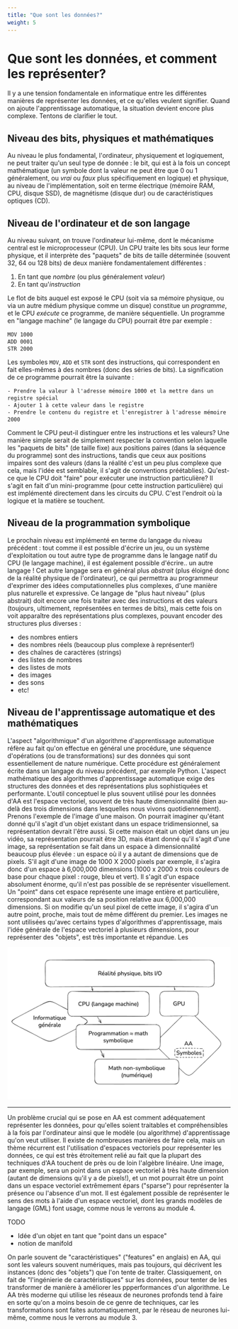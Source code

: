 ```yaml
---
title: "Que sont les données?"
weight: 5
---
```


# Que sont les données, et comment les représenter?

Il y a une tension fondamentale en informatique entre les différentes manières
de représenter les données, et ce qu'elles veulent signifier. Quand on ajoute
l'apprentissage automatique, la situation devient encore plus complexe. Tentons
de clarifier le tout.

## Niveau des bits, physiques et mathématiques

Au niveau le plus fondamental, l'ordinateur, physiquement et logiquement, ne
peut traiter qu'un seul type de donnée : le bit, qui est à la fois un concept
mathématique (un symbole dont la valeur ne peut être que 0 ou 1 généralement, ou
*vrai* ou *faux* plus spécifiquement en logique) et physique, au niveau de
l'implémentation, soit en terme électrique (mémoire RAM, CPU, disque SSD), de
magnétisme (disque dur) ou de caractéristiques optiques (CD).

## Niveau de l'ordinateur et de son langage

Au niveau suivant, on trouve l'ordinateur lui-même, dont le mécanisme central
est le microprocesseur (CPU). Un CPU traite les bits sous leur forme physique,
et il interprète des "paquets" de bits de taille déterminée (souvent 32, 64 ou
128 bits) de deux manière fondamentalement différentes :

1. En tant que *nombre* (ou plus généralement *valeur*)
2. En tant qu'*instruction*

Le flot de bits auquel est exposé le CPU (soit via sa mémoire physique, ou via
un autre médium physique comme un disque) constitue un *programme*, et le CPU
*exécute* ce programme, de manière séquentielle. Un programme en "langage
machine" (le langage du CPU) pourrait être par exemple :

```
MOV 1000
ADD 0001
STR 2000
```

Les symboles `MOV`, `ADD` et `STR` sont des instructions, qui correspondent en fait
elles-mêmes à des nombres (donc des séries de bits). La signification de ce programme
pourrait être la suivante :

```
- Prendre la valeur à l'adresse mémoire 1000 et la mettre dans un registre spécial
- Ajouter 1 à cette valeur dans le registre
- Prendre le contenu du registre et l'enregistrer à l'adresse mémoire 2000
```

Comment le CPU peut-il distinguer entre les instructions et les valeurs? Une
manière simple serait de simplement respecter la convention selon laquelle les
"paquets de bits" (de taille fixe) aux positions paires (dans la séquence du
programme) sont des instructions, tandis que ceux aux positions impaires sont
des valeurs (dans la réalité c'est un peu plus complexe que cela, mais l'idée
est semblable, il s'agit de conventions préétablies). Qu'est-ce que le CPU doit
"faire" pour exécuter une instruction particulière? Il s'agit en fait d'un
mini-programme (pour cette instruction particulière) qui est implémenté
directement dans les circuits du CPU. C'est l'endroit où la logique et la
matière se touchent.

## Niveau de la programmation symbolique

Le prochain niveau est implémenté en terme du langage du niveau précédent : tout
comme il est possible d'écrire un jeu, ou un système d'exploitation ou tout
autre type de programme dans le langage natif du CPU (le langage machine), il
est également possible d'écrire.. un autre langage ! Cet autre langage sera en
général plus *abstrait* (plus éloigné donc de la réalité physique de
l'ordinateur), ce qui permettra au programmeur d'exprimer des idées
computationnelles plus complexes, d'une manière plus naturelle et expressive. Ce
langage de "plus haut niveau" (plus abstrait) doit encore une fois traiter avec
des instructions et des valeurs (toujours, ultimement, représentées en termes de
bits), mais cette fois on voit apparaître des représentations plus complexes,
pouvant encoder des structures plus diverses :

- des nombres entiers
- des nombres réels (beaucoup plus complexe à représenter!)
- des chaînes de caractères (strings)
- des listes de nombres
- des listes de mots
- des images
- des sons
- etc!

## Niveau de l'apprentissage automatique et des mathématiques

L'aspect "algorithmique" d'un algorithme d'apprentissage automatique réfère au
fait qu'on effectue en général une procédure, une séquence d'opérations (ou de
transformations) sur des données qui sont essentiellement de nature numérique.
Cette procédure est généralement écrite dans un langage du niveau précédent, par
exemple Python. L'aspect mathématique des algorithmes d'apprentissage
automatique exige des structures des données et des représentations plus
sophistiquées et performante. L'outil conceptuel le plus souvent utilisé pour
les données d'AA est l'espace vectoriel, souvent de très haute dimensionnalité
(bien au-delà des trois dimensions dans lesquelles nous vivons quotidiennement).
Prenons l'exemple de l'image d'une maison. On pourrait imaginer qu'étant donné
qu'il s'agit d'un objet existant dans un espace tridimensionnel, sa
représentation devrait l'être aussi. Si cette maison était un objet dans un jeu
vidéo, sa représentation pourrait être 3D, mais étant donné qu'il s'agit d'une
image, sa représentation se fait dans un espace à dimensionnalité beaucoup plus
élevée : un espace où il y a autant de dimensions que de pixels. S'il agit d'une
image de 1000 X 2000 pixels par exemple, il s'agira donc d'un espace à 6,000,000
dimensions (1000 x 2000 x trois couleurs de base pour chaque pixel : rouge, bleu
et vert). Il s'agit d'un espace absolument énorme, qu'il n'est pas possible de
se représenter visuellement. Un "point" dans cet espace représente une image
entière et particulière, correspondant aux valeurs de sa position relative aux
6,000,000 dimensions. Si on modifie qu'un seul pixel de cette image, il s'agira
d'un autre point, proche, mais tout de même différent du premier. Les images ne
sont utilisées qu'avec certains types d'algorithmes d'apprentissage, mais l'idée
générale de l'espace vectoriel à plusieurs dimensions, pour représenter des
"objets", est très importante et répandue. Les

![](/images/module2/schema_repr_donnees.png)

---------------------

Un problème crucial qui se pose en AA est comment adéquatement représenter les
données, pour qu'elles soient traitables et compréhensibles à la fois par
l'ordinateur ainsi que le modèle (ou algorithme) d'apprentissage qu'on veut
utiliser. Il existe de nombreuses manières de faire cela, mais un thème
récurrent est l'utilisation d'espaces vectoriels pour représenter les données,
ce qui est très étroitement relié au fait que la plupart des techniques d'AA
touchent de près ou de loin l'algèbre linéaire. Une image, par exemple, sera un
point dans un espace vectoriel à très haute dimension (autant de dimensions
qu'il y a de pixels!), et un mot pourrait être un point dans un espace vectoriel
extrêmement épars ("sparse") pour représenter la présence ou l'absence d'un mot.
Il est également possible de représenter le sens des mots à l'aide d'un espace
vectoriel, dont les grands modèles de langage (GML) font usage, comme nous le
verrons au module 4.

TODO
* Idée d'un objet en tant que "point dans un espace"
* notion de manifold

On parle souvent de "caractéristiques" ("features" en anglais) en AA, qui sont
les valeurs souvent numériques, mais pas toujours, qui décrivent les instances
(donc des "objets") que l'on tente de traiter. Classiquement, on fait de
"l'ingénierie de caractéristiques" sur les données, pour tenter de les
transformer de manière à améliorer les ppperformances d'un algorithme. Le AA
très moderne qui utilise les réseaux de neurones profonds tend à faire en sorte
qu'on a moins besoin de ce genre de techniques, car les transformations sont
faites automatiquement, par le réseau de neurones lui-même, comme nous le
verrons au module 3.

